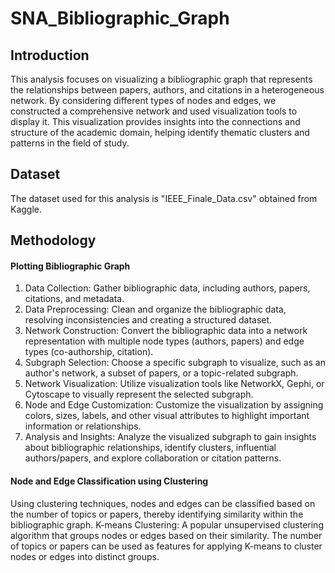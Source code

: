 # SNA_Bibliographic_Graph

## Introduction
This analysis focuses on visualizing a bibliographic graph that represents the relationships between papers, authors, and citations in a heterogeneous network. By considering different types of nodes and edges, we constructed a comprehensive network and used visualization tools to display it. This visualization provides insights into the connections and structure of the academic domain, helping identify thematic clusters and patterns in the field of study.

## Dataset
The dataset used for this analysis is "IEEE_Finale_Data.csv" obtained from Kaggle.

## Methodology
#### Plotting Bibliographic Graph
  1. Data Collection: Gather bibliographic data, including authors, papers, citations, and metadata.
  2.  Data Preprocessing: Clean and organize the bibliographic data, resolving inconsistencies and creating a structured dataset.
  3.  Network Construction: Convert the bibliographic data into a network representation with multiple node types (authors, papers) and edge types (co-authorship, citation).
  4.  Subgraph Selection: Choose a specific subgraph to visualize, such as an author's network, a subset of papers, or a topic-related subgraph.
  5.  Network Visualization: Utilize visualization tools like NetworkX, Gephi, or Cytoscape to visually represent the selected subgraph.
  6.  Node and Edge Customization: Customize the visualization by assigning colors, sizes, labels, and other visual attributes to highlight important information or relationships.
  7.  Analysis and Insights: Analyze the visualized subgraph to gain insights about bibliographic relationships, identify clusters, influential authors/papers, and explore collaboration or citation patterns.

#### Node and Edge Classification using Clustering
Using clustering techniques, nodes and edges can be classified based on the number of topics or papers, thereby identifying similarity within the bibliographic graph. K-means Clustering: A popular unsupervised clustering algorithm that groups nodes or edges based on their similarity. The number of topics or papers can be used as features for applying K-means to cluster nodes or edges into distinct groups.
